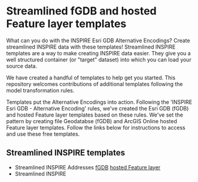 # Streamlined fGDB and hosted Feature layer templates 

What can you do with the INSPIRE Esri GDB Alternative Encodings? Create streamlined INSPIRE data with these templates! Streamlined INSPIRE templates are a way to make creating INSPIRE data easier. They give you a well structured container (or "target" dataset) into which you can load your source data.

We have created a handful of templates to help get you started. This repository welcomes contributions of additional templates following the model transformation rules.

Templates put the Alternative Encodings into action. Following the 'INSPIRE Esri GDB - Alternative Encoding' rules, we've created the Esri GDB (fGDB) and hosted Feature layer templates based on these rules. We've set the pattern by creating file Geodatabse (fGDB) and ArcGIS Online hosted Feature layer templates. Follow the links below for instructions to access and use these free templates.

## Streamlined INSPIRE templates 

- Streamlined INSPIRE Addresses [fGDB](link) [hosted Feature layer](link)
- Streamlined INSPIRE 




